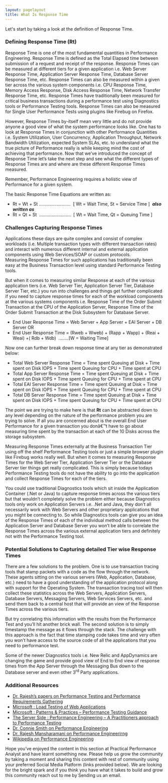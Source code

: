```yaml
---
layout: pagelayout
title: What Is Response Time
---
```


Let's start by taking a look at the definition of Response Time. 

### Defining Response Time (Rt) 

Response Time is one of the most fundamental quantities in Performance Engineering. Response Time is defined as the Total Elapsed time between submission of a request and receipt of the response. Response Times can be measured at different tiers for a given application i.e. Web Server Response Time, Application Server Response Time, Database Server Response Time, etc. Response Times can also be measured within a given tier across the various system components i.e. CPU Response Time, Memory Access Response, Disk Access Response Time, Network Transfer Response Time, etc. Response Times have traditionally been measured for critical business transactions during a performance test using Diagnostics tools or Performance Testing tools. Response Times can also be measured for Single User Performance Tests using plugins like Firebug on Firefox.

However, Response Times by-itself mean very little and do not provide anyone a good view of what the system performance looks like. One has to look at Response Times in conjunction with other Performance Quantities i.e. System Utilization, User Concurrency, Application Throughput, Network Bandwidth Utilization, expected System SLAs, etc. to understand what the true picture of Performance really is while keeping mind the cost of achieving that performance. Now that we&#8217;ve introduced the concept of Response Time let&#8217;s take the next step and see what the different types of Response Times are and where are these different Response Times measured.

Remember, Performance Engineering requires a holistic view of Performance for a given system.

The basic Response Time Equations are written as:

  * Rt = Wt + St &#8230;&#8230;&#8230;&#8230;&#8230;&#8230;&#8230;&#8230;.  [ Wt = Wait Time, St = Service Time ]  **_also written as_**
  * Rt = Qt + St  &#8230;&#8230;&#8230;&#8230;&#8230;&#8230;&#8230;&#8230;.  [ Wt = Wait Time, Qt = Queuing Time ]

### Challenges Capturing Response Times 

Applications these days are quite complex and consist of complex workloads (i.e. Multiple transaction types with different transaction rates) and interact with numerous different internal and external application components using Web Services/SOAP or custom protocols. Measuring Response Times for such applications has traditionally been easy at the Business Transaction level using standard Performance Testing tools.

But when it comes to measuring similar Response at each of the various application tiers (i.e. Web Server Tier, Application Server Tier, Database Server Tier, etc.) you run into challenges and things get further complicated if you need to capture response times for each of the workload components at the various systems components i.e. Response Time of the Order Submit Transaction at the CPU of the Application Server, Response Time of the Order Submit Transaction at the Disk Subsystem for Database Server.

  * End User Response Time = Web Server + App Server + EAI Server + DB Server OR
  * End User Response Time = (Rweb + Wweb) + (Rapp + Wapp) + (Reai + Weai) +( Rdb + Wdb)  &#8230;&#8230;..[W = Waiting Time]

Now one can further break down response time at any tier as demonstrated below:

  * Total Web Server Response Time = Time spent Queuing at Disk + Time spent on Disk IOPS + Time spent Queuing for CPU + Time spent at CPU
  * Total App Server Response Time = Time spent Queuing at Disk + Time spent on Disk IOPS + Time spent Queuing for CPU + Time spent at CPU
  * Total EAI Server Response Time = Time spent Queuing at Disk + Time spent on Disk IOPS + Time spent Queuing for CPU + Time spent at CPU
  * Total DB Server Response Time = Time spent Queuing at Disk + Time spent on Disk IOPS + Time spent Queuing for CPU + Time spent at CPU

The point we are trying to make here is that **Rt** can be abstracted down to any level depending on the nature of the performance problem you are trying to solve. If all you are concerned about is the overall End User Performance for a given transaction you donâ€™t have to go about measuring time spent by the transaction at each of the 10 Disks across the storage subsystem.

Measuring Response Times externally at the Business Transaction Tier using off the shelf Performance Testing tools or just a simple browser plugin like Firebug works really well. But when it comes to measuring Response Times for the Web Server Tier, Application Server Tier or the Database Server tier things get really complicated. This is simply because todays Performance Testing tools do not have the ability to go into the application and collect Response Times for each of the tiers. 

You could use traditional Diagnostics tools which sit inside the Application Container (.Net or Java) to capture response times across the various tiers but that wouldn&#8217;t completely solve the problem either because Diagnostics tools only work on Application Servers i.e. .Net and Java, they don&#8217;t all necessarily work with Web Servers and other proprietary applications that you might be connecting to. So while Diagnostics tools can give you an idea of the Response Times of each of the individual method calls between the Application Server and Database Server you won&#8217;t be able to correlate the Response Times across the various external application tiers and definitely not with the Performance Testing tool.

### Potential Solutions to Capturing detailed Tier wise Response Times 

There are a few solutions to the problem. One is to use transaction tracing tools that stamp packets with a code as the flow through the network. These agents sitting on the various servers (Web, Application, Database, etc.) need to have a good understanding of the application protocol along with support for the Operating System. The transaction tracing tool will then collect these statistics across the Web Servers, Application Servers, Database Servers, Messaging Servers, Web Services Servers, etc. and send them back to a central host that will provide an view of the Response Times across the various tiers. 

But try correlating this information with the results from the Performance Test and you&#8217;ll hit another brick wall. The second solution is to simply timestamp the message as it flows through the stack. The challenge with this approach is the fact that time stamping code takes time and very often you won&#8217;t have access to the source code of all the applications that you need to performance test.

Some of the newer Diagnostics tools i.e. New Relic and AppDynamics are changing the game and provide good view of End to End view of response times from the App Server through the Messaging Bus down to the Database server and even other 3<sup>rd</sup> Party applications.

### Additional Resources

* [Dr. Rajesh’s papers on Performance Testing and Performance Requirements Gathering](https://sites.google.com/site/swperfengg/)
* [Microsoft : Load Testing of Web Applications](http://msdn.microsoft.com/en-us/library/bb924372.aspx)
* [Microsoft : Patterns & Practices – Performance Testing Guidance](http://perftesting.codeplex.com/wikipage?title=How%20To:%20Model%20the%20Workload%20for%20Web%20Applications)
* [The Server Side : Performance Engineering – A Practitioners approach to Performance Testing](http://www.theserverside.com/news/1363731/Performance-Engineering-a-Practitioners-Approach-to-Performance-Testing)
* [Dr. Connie Smith on Performance Engineering](http://www.perfeng.com)
* [Dr. Rajesh Mansharamani on Performance Engineerirng](https://sites.google.com/site/swperfengg/home)
* [Wikipedia on Performance Engineering](http://en.wikipedia.org/wiki/Performance_engineering)

Hope you’ve enjoyed the content in this section at Practical Performance Analyst and have learnt something new. Please help us grow the community by taking a moment and sharing this content with rest of community using your preferred Social Media Platform (links provided below). We are looking for the bright spark and if you think you have what it takes to build and grow this community reach out to me by Sending us an email. 

